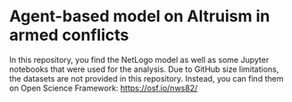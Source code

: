 # Agent-based model on Altruism in armed conflicts

In this repository, you find the NetLogo model as well as some Jupyter notebooks that were used for the analysis. Due to GitHub size limitations, the datasets are not provided in this repository. Instead, you can find them on Open Science Framework: https://osf.io/nws82/
